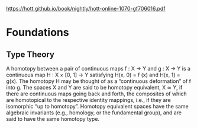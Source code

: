 https://hott.github.io/book/nightly/hott-online-1070-gf706016.pdf

# Foundations
## Type Theory

A homotopy between a pair of continuous maps f : X → Y and g : X → Y is a continuous map H : X × [0, 1] → Y satisfying H(x, 0) = f (x) and H(x, 1) = g(x). The homotopy H may be thought of as a “continuous deformation” of f into g. The spaces X and Y are said to be homotopy equivalent, X ≃ Y, if there are continuous maps going back and forth, the composites of which are homotopical to the respective identity mappings, i.e., if they are isomorphic “up to homotopy”. Homotopy equivalent spaces have the same algebraic invariants (e.g., homology, or the fundamental group), and are said to have the same homotopy type.
